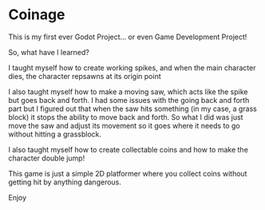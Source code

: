 # Coinage
 
This is my first ever Godot Project... or even Game Development Project!

So, what have I learned?

I taught myself how to create working spikes, and when the main character dies, the character repsawns at its origin point

I also taught myself how to make a moving saw, which acts like the spike but goes back and forth. I had some issues with the going back and forth part 
but I figured out that when the saw hits something (in my case, a grass block) it stops the ability to move back and forth. So what I did was just move the saw
and adjust its movement so it goes where it needs to go without hitting a grassblock. 

I also taught myself how to create collectable coins and how to make the character double jump!

This game is just a simple 2D platformer where you collect coins without getting hit by anything dangerous. 

Enjoy
